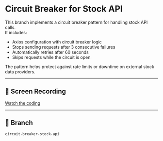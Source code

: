 # Circuit Breaker for Stock API

This branch implements a circuit breaker pattern for handling stock API calls.  
It includes:

- Axios configuration with circuit breaker logic
- Stops sending requests after 3 consecutive failures
- Automatically retries after 60 seconds
- Skips requests while the circuit is open

The pattern helps protect against rate limits or downtime on external stock data providers.

---

## 🎥 Screen Recording

[Watch the coding](https://drive.google.com/file/d/1_lhTL4dEj35F-eUZ0umSQVkuL8qO7JwS/view?usp=sharing)

---

## 📂 Branch

`circuit-breaker-stock-api`
